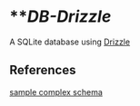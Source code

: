 # ***DB-Drizzle*
A SQLite database using [Drizzle](https://orm.drizzle.team/)

## **References** 
[sample complex schema](https://github.com/w3cj/bytedash)  

